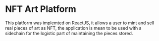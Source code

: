 # NFT Art Platform

This platform was implemted on ReactJS, it allows a user to mint and sell real pieces of art as NFT, the application is mean to be used with a sidechain for the logistic part of maintaining the pieces stored.  
